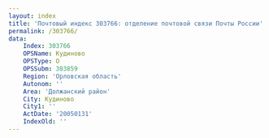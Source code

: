 ```yaml
---
layout: index
title: 'Почтовый индекс 303766: отделение почтовой связи Почты России'
permalink: /303766/
data:
    Index: 303766
    OPSName: Кудиново
    OPSType: О
    OPSSubm: 303859
    Region: 'Орловская область'
    Autonom: ''
    Area: 'Должанский район'
    City: Кудиново
    City1: ''
    ActDate: '20050131'
    IndexOld: ''
---
```

